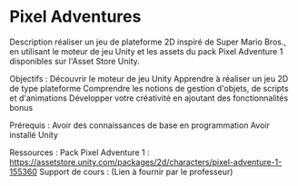 # Pixel Adventures <br/>

Description
réaliser un jeu de plateforme 2D inspiré de Super Mario Bros., en utilisant le moteur de jeu Unity et les assets du pack Pixel Adventure 1 disponibles sur l'Asset Store Unity.

Objectifs :
Découvrir le moteur de jeu Unity
Apprendre à réaliser un jeu 2D de type plateforme
Comprendre les notions de gestion d'objets, de scripts et d'animations
Développer votre créativité en ajoutant des fonctionnalités bonus

Prérequis :
Avoir des connaissances de base en programmation
Avoir installé Unity

Ressources :
Pack Pixel Adventure 1 : https://assetstore.unity.com/packages/2d/characters/pixel-adventure-1-155360
Support de cours : (Lien à fournir par le professeur)

